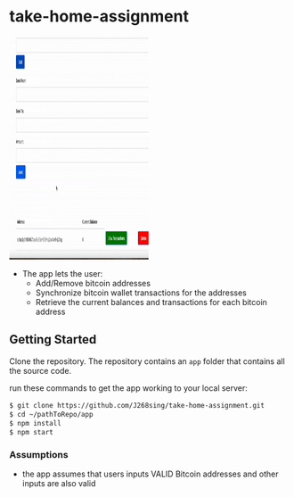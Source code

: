 # take-home-assignment

<img src="https://github.com/J268sing/take-home-assignment/blob/main/demo.gif" width="250" height="400"/>

* The app lets the user:
    * Add/Remove bitcoin addresses
    * Synchronize bitcoin wallet transactions for the addresses
    * Retrieve the current balances and transactions for each bitcoin address


## Getting Started

Clone the repository. The repository contains an `app` folder that contains all the source code.

run these commands to get the app working to your local server:

```
$ git clone https://github.com/J268sing/take-home-assignment.git
$ cd ~/pathToRepo/app
$ npm install
$ npm start
```
### Assumptions
- the app assumes that users inputs VALID Bitcoin addresses and other inputs are also valid

